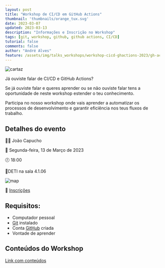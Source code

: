 ```yaml
---
layout: post
title: "Workshop de CI/CD em GitHub Actions"
thumbnail: 'thumbnails/orange_tux.svg'
date: 2023-03-07
updated: 2023-03-13
description: "Informações e Inscrição no Workshop"
tags: [git, workshop, github, github actions, CI/CD]
tutorial: false
comments: false
author: "André Alves"
feature: /assets/img/talks_workshops/workshop-cicd-ghactions-2023/gh-actions-logo.png
---
```


![cartaz](/img/talks_workshops/workshop-cicd-ghactions-2023/cicdws-masto.png)

Já ouviste falar de CI/CD e GitHub Actions?

Se já ouviste falar e queres aprender ou se não ouviste falar tens a oportunidade de neste workshop estender o teu conhecimento.

Participa no nosso workshop onde vais aprender a automatizar os processos de desenvolvimento e garantir eficiência nos teus fluxos de trabalho.

## Detalhes do evento
👨‍💻 João Capucho

📆 Segunda-feira, 13 de Março de 2023

🕖 18:00

📍DETI na sala 4.1.06

![map](/img/talks_workshops/workshop-cicd-ghactions-2023/4106.jpg)

📝 [Inscrições](https://bit.ly/glua-cicdws23)

## Requisitos:
- Computador pessoal
- [Git](https://git-scm.com/) instalado 
- Conta [GitHub](https://github.com/) criada
- Vontade de aprender

## Conteúdos do Workshop
[Link com conteúdos](https://jcapucho.github.io/github-actions-workshop/)

